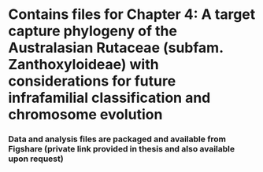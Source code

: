 # Contains files for Chapter 4: A target capture phylogeny of the Australasian Rutaceae (subfam. Zanthoxyloideae) with considerations for future infrafamilial classification and chromosome evolution

### Data and analysis files are packaged and available from Figshare (private link provided in thesis and also available upon request)
